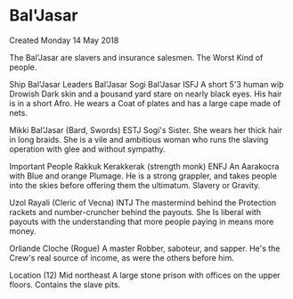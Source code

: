 # Bal'Jasar
Created Monday 14 May 2018

The Bal'Jasar are slavers and insurance salesmen. The Worst Kind of people.


Ship Bal'Jasar
Leaders
Bal'Jasar
Sogi Bal'Jasar ISFJ
A short 5'3 human wiþ Drowish Dark skin and a þousand yard stare on nearly black eyes. His hair is in a short Afro. He wears a Coat of plates and has a large cape made of nets. 
			
Mikki Bal'Jasar (Bard, Swords) ESTJ
Sogi's Sister. She wears her thick hair in long braids. She is a vile and ambitious woman who runs the slaving operation with glee and without sympathy.
			
Important People
Rakkuk Kerakkerak (strength monk) ENFJ
An Aarakocra with Blue and orange Plumage. He is a strong grappler, and takes people into the skies before offering them the ultimatum. Slavery or Gravity.
			
Uzol Rayali (Cleric of Vecna) INTJ
The mastermind behind the Protection rackets and number-cruncher behind the payouts. She Is liberal with payouts  with the understanding that more people paying in means more money.
			
Orliande Cloche (Rogue)
A master Robber, saboteur, and sapper. He's the Crew's real source of income, as were the others before him.
			
			
Location (12) Mid northeast
A large stone prison with offices on the upper floors. Contains the slave pits.
		
		
	

